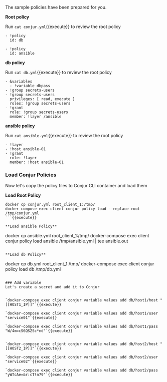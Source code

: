 The sample policies have been prepared for you. 

**Root policy**

Run `cat conjur.yml`{{execute}} to review the root policy
```
- !policy
  id: db

- !policy
  id: ansible
```
**db policy**

Run `cat db.yml`{{execute}} to review the root policy

```
- &variables
  - !variable dbpass
- !group secrets-users
- !group secrets-users
  privileges: [ read, execute ]
  roles: !group secrets-users
- !grant
  role: !group secrets-users
  member: !layer /ansible
```

**ansible policy**

Run `cat ansible.yml`{{execute}} to review the root policy

```
- !layer
- !host ansible-01
- !grant
  role: !layer
  member: !host ansible-01
```
### Load Conjur Policies

Now let's copy the policy files to Conjur CLI container and load them

**Load Root Policy**

```
docker cp conjur.yml root_client_1:/tmp/
docker-compose exec client conjur policy load --replace root /tmp/conjur.yml
```{{execute}}

**Load ansible Policy**
```
docker cp ansible.yml root_client_1:/tmp/
docker-compose exec client conjur policy load ansible /tmp/ansible.yml | tee ansible.out
```{{execute}}

**Load db Policy**
```
docker cp db.yml root_client_1:/tmp/
docker-compose exec client conjur policy load db /tmp/db.yml
```{{execute}}

### Add variable
Let's create a secret and add it to Conjur


`docker-compose exec client conjur variable values add db/host1/host "[[HOST1_IP]]"`{{execute}}

`docker-compose exec client conjur variable values add db/host1/user "service01"`{{execute}}

`docker-compose exec client conjur variable values add db/host1/pass "W/4m=cS6QSZSc*nd"`{{execute}}


`docker-compose exec client conjur variable values add db/host2/host "[[HOST2_IP]]"`{{execute}}

`docker-compose exec client conjur variable values add db/host2/user "service02"`{{execute}}

`docker-compose exec client conjur variable values add db/host2/pass "yWTcAe=&r:cT!n79"`{{execute}}



